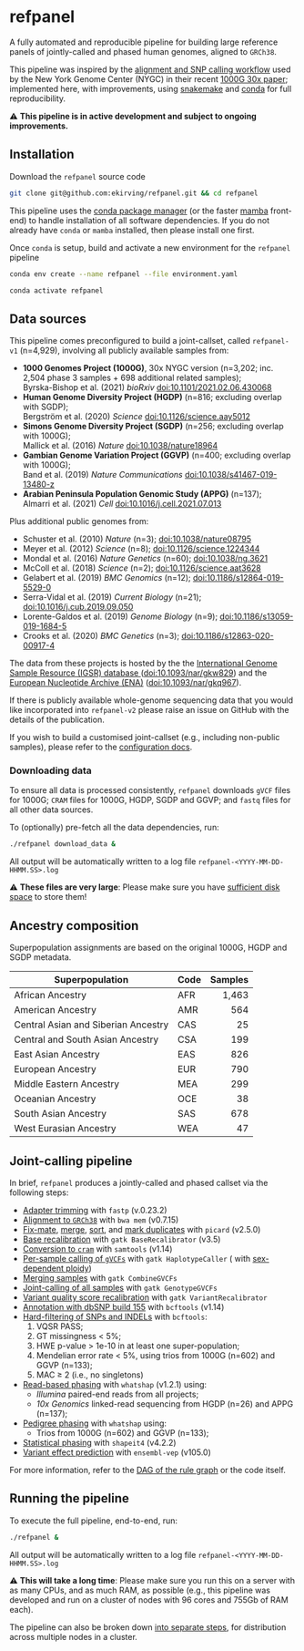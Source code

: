 # refpanel

A fully automated and reproducible pipeline for building large reference panels of jointly-called and phased human
genomes, aligned to `GRCh38`.

This pipeline was inspired by the [alignment and SNP calling workflow](
http://ftp.1000genomes.ebi.ac.uk/vol1/ftp/data_collections/1000G_2504_high_coverage/20190405_NYGC_b38_pipeline_description.pdf)
used by the New York Genome Center (NYGC) in their recent [1000G 30x paper](
https://www.biorxiv.org/content/10.1101/2021.02.06.430068); implemented here, with improvements,
using [snakemake](https://snakemake.readthedocs.io/en/stable/) and
[conda](https://docs.conda.io/projects/conda/en/latest/) for full reproducibility.

:warning: **This pipeline is in active development and subject to ongoing improvements.**

## Installation

Download the `refpanel` source code

```bash
git clone git@github.com:ekirving/refpanel.git && cd refpanel
```

This pipeline uses the [conda package manager](https://docs.conda.io/projects/conda/en/latest/index.html) (or the
faster [mamba](https://mamba.readthedocs.io/en/latest/index.html) front-end) to handle installation of all software
dependencies. If you do not already have `conda` or `mamba` installed, then please install one first.

Once `conda` is setup, build and activate a new environment for the `refpanel` pipeline

```bash
conda env create --name refpanel --file environment.yaml
```

```bash
conda activate refpanel
```

## Data sources

This pipeline comes preconfigured to build a joint-callset, called `refpanel-v1` (n=4,929), involving all publicly 
available samples from:

* **1000 Genomes Project (1000G)**, 30x NYGC version (n=3,202; inc. 2,504 phase 3 samples + 698 additional related samples); \
  Byrska-Bishop et al. (2021) *bioRxiv* [doi:10.1101/2021.02.06.430068](https://doi.org/10.1101/2021.02.06.430068)
* **Human Genome Diversity Project (HGDP)** (n=816; excluding overlap with SGDP); \
  Bergström et al. (2020) *Science* [doi:10.1126/science.aay5012](https://doi.org/10.1126/science.aay5012)
* **Simons Genome Diversity Project (SGDP)** (n=256; excluding overlap with 1000G); \
  Mallick et al. (2016) *Nature* [doi:10.1038/nature18964](https://doi.org/10.1038/nature18964)
* **Gambian Genome Variation Project (GGVP)** (n=400; excluding overlap with 1000G); \
  Band et al. (2019) *Nature Communications* [doi:10.1038/s41467-019-13480-z](https://doi.org/10.1038/s41467-019-13480-z)
* **Arabian Peninsula Population Genomic Study (APPG)**  (n=137); \
  Almarri et al. (2021) *Cell* [doi:10.1016/j.cell.2021.07.013](https://doi.org/10.1016/j.cell.2021.07.013)

Plus additional public genomes from:
* Schuster et al. (2010) *Nature* (n=3); [doi:10.1038/nature08795](https://doi.org/10.1038/nature08795) 
* Meyer et al. (2012) *Science* (n=8); [doi:10.1126/science.1224344](https://doi.org/10.1126/science.1224344)
* Mondal et al. (2016) *Nature Genetics* (n=60); [doi:10.1038/ng.3621](https://doi.org/10.1038/ng.3621)
* McColl et al. (2018) *Science* (n=2); [doi:10.1126/science.aat3628](https://doi.org/10.1126/science.aat3628)
* Gelabert et al. (2019) *BMC Genomics* (n=12); [doi:10.1186/s12864-019-5529-0](https://doi.org/10.1186/s12864-019-5529-0)
* Serra-Vidal et al. (2019) *Current Biology* (n=21); [doi:10.1016/j.cub.2019.09.050](https://doi.org/10.1016/j.cub.2019.09.050)
* Lorente-Galdos et al. (2019) *Genome Biology* (n=9); [doi:10.1186/s13059-019-1684-5](https://doi.org/10.1186/s13059-019-1684-5)
* Crooks et al. (2020) *BMC Genetics* (n=3); [doi:10.1186/s12863-020-00917-4](https://doi.org/10.1186/s12863-020-00917-4)

The data from these projects is hosted by the
the [International Genome Sample Resource (IGSR) database ](https://www.internationalgenome.org/)
([doi:10.1093/nar/gkw829](https://doi.org/10.1093/nar/gkw829)) and the [European Nucleotide Archive (ENA)](
https://www.ebi.ac.uk/ena/browser/home) ([doi:10.1093/nar/gkq967](https://doi.org/10.1093/nar/gkq967)).

If there is publicly available whole-genome sequencing data that you would like incorporated into `refpanel-v2` please
raise an issue on GitHub with the details of the publication.

If you wish to build a customised joint-callset (e.g., including non-public samples), please refer to
the [configuration docs](docs/config.md).

### Downloading data

To ensure all data is processed consistently, `refpanel` downloads `gVCF` files for 1000G; `CRAM` files for 1000G, HGDP, 
SGDP and GGVP;  and `fastq` files for all other data sources.

To (optionally) pre-fetch all the data dependencies, run:

```bash
./refpanel download_data &
```

All output will be automatically written to a log file `refpanel-<YYYY-MM-DD-HHMM.SS>.log` 

:warning: **These files are very large**: Please make sure you have [sufficient disk space](docs/diskspace.md) to store
them!

## Ancestry composition

Superpopulation assignments are based on the original 1000G, HGDP and SGDP metadata.

| Superpopulation                     | Code | Samples |
|-------------------------------------|------|--------:|
| African Ancestry                    | AFR  |   1,463 |
| American Ancestry                   | AMR  |     564 |
| Central Asian and Siberian Ancestry | CAS  |      25 |
| Central and South Asian Ancestry    | CSA  |     199 |
| East Asian Ancestry                 | EAS  |     826 |
| European Ancestry                   | EUR  |     790 |
| Middle Eastern Ancestry             | MEA  |     299 |
| Oceanian Ancestry                   | OCE  |      38 |
| South Asian Ancestry                | SAS  |     678 |
| West Eurasian Ancestry              | WEA  |      47 |

## Joint-calling pipeline

In brief, `refpanel` produces a jointly-called and phased callset via the following steps:

* [Adapter trimming](rules/02-align.smk) with `fastp` (v.0.23.2)
* [Alignment to `GRCh38`](rules/02-align.smk) with `bwa mem` (v0.7.15)
* [Fix-mate](rules/02-align.smk), [merge](rules/02-align.smk), [sort](rules/02-align.smk),
  and [mark duplicates](rules/02-align.smk) with `picard` (v2.5.0)
* [Base recalibration](rules/02-align.smk) with `gatk BaseRecalibrator` (v3.5)
* [Conversion to `cram`](rules/02-align.smk) with `samtools` (v1.14)
* [Per-sample calling of `gVCFs`](rules/04-call.smk) with `gatk HaplotypeCaller` (
  with [sex-dependent ploidy](https://ftp.1000genomes.ebi.ac.uk/vol1/ftp/data_collections/1000G_2504_high_coverage/working/20190425_NYGC_GATK/raw_calls_updated/README_2021November05_NYGCrawcalls_updated.docx))
* [Merging samples](rules/05-merge-calls.smk) with `gatk CombineGVCFs`
* [Joint-calling of all samples](rules/06-joint-call.smk) with `gatk GenotypeGVCFs`
* [Variant quality score recalibration](rules/06-joint-call.smk) with `gatk VariantRecalibrator`
* [Annotation with dbSNP build 155](rules/06-joint-call.smk) with `bcftools` (v1.14)
* [Hard-filtering of SNPs and INDELs](rules/06-joint-call.smk) with `bcftools`:
    1) VQSR PASS;
    2) GT missingness < 5%;
    3) HWE p-value > 1e-10 in at least one super-population;
    4) Mendelian error rate < 5%, using trios from 1000G (n=602) and GGVP (n=133);
    5) MAC ≥ 2 (i.e., no singletons)
* [Read-based phasing](rules/07-phase-reads.smk) with `whatshap` (v1.2.1) using:
    * _Illumina_ paired-end reads from all projects;
    * _10x Genomics_ linked-read sequencing from HGDP (n=26) and APPG (n=137);
* [Pedigree phasing](rules/08-phase-trios.smk) with `whatshap` using:
    * Trios from 1000G (n=602) and GGVP (n=133);
* [Statistical phasing](rules/09-phase-stat.smk) with `shapeit4` (v4.2.2)
* [Variant effect prediction](rules/10-ensembl-vep.smk) with `ensembl-vep` (v105.0)

For more information, refer to the [DAG of the rule graph](docs/rulegraph.pdf) or the code itself.

## Running the pipeline

To execute the full pipeline, end-to-end, run:

```bash
./refpanel &
```

All output will be automatically written to a log file `refpanel-<YYYY-MM-DD-HHMM.SS>.log`

:warning: **This will take a long time**: Please make sure you run this on a server with as many CPUs, and as much RAM,
as possible (e.g., this pipeline was developed and run on a cluster of nodes with 96 cores and 755Gb of RAM each).

The pipeline can also be broken down [into separate steps](docs/steps.md), for distribution across multiple nodes in a
cluster.